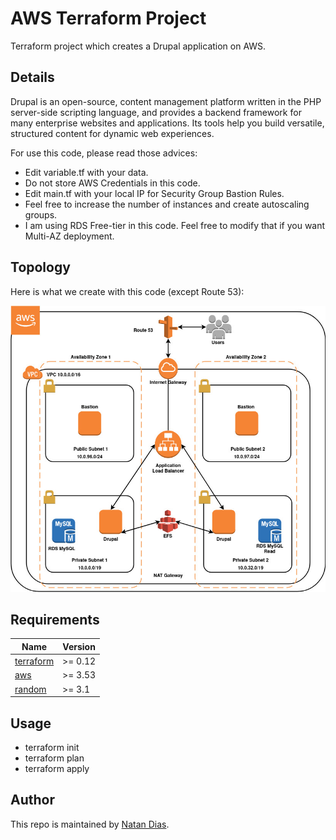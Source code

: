 # AWS Terraform Project

Terraform project which creates a Drupal application on AWS.

## Details

Drupal is an open-source, content management platform written in the PHP server-side scripting language, and provides a backend framework for many enterprise websites and applications. Its tools help you build versatile, structured content for dynamic web experiences.

For use this code, please read those advices:

* Edit variable.tf with your data.
* Do not store AWS Credentials in this code.
* Edit main.tf with your local IP for Security Group Bastion Rules.
* Feel free to increase the number of instances and create autoscaling groups.
* I am using RDS Free-tier in this code. Feel free to modify that if you want Multi-AZ deployment.

## Topology

Here is what we create with this code (except Route 53):

![topology](topology.jpg)

## Requirements

| Name | Version |
|------|---------|
| <a name="requirement_terraform"></a> [terraform](#requirement\_terraform) | >= 0.12 |
| <a name="requirement_aws"></a> [aws](#requirement\_aws) | >= 3.53 |
| <a name="requirement_random"></a> [random](#requirement\_random) | >= 3.1 |

## Usage

+ terraform init
+ terraform plan
+ terraform apply

## Author

This repo is maintained by [Natan Dias](https://www.linkedin.com/in/natan-dias).

